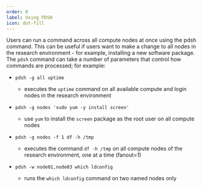 ```yaml
---
order: 0
label: Using PDSH
icon: dot-fill
---
```


Users can run a command across all compute nodes at once using the pdsh command. This can be useful if users want to make a change to all nodes in the research environment - for example, installing a new software package. The `pdsh` command can take a number of parameters that control how commands are processed; for example:

- `pdsh -g all uptime` 
    - executes the `uptime` command on all available compute and login nodes in the research environment
    

- `pdsh -g nodes 'sudo yum -y install screen'`
    - use `yum` to install the `screen` package as the root user on all compute nodes

- `pdsh -g nodes -f 1 df -h /tmp`
    - executes the command `df -h /tmp` on all compute nodes of the research environment, one at a time (fanout=1)

- `pdsh -w node01,node03 which ldconfig`
    - runs the `which ldconfig` command on two named nodes only

